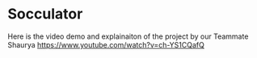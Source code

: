 # Socculator
Here is the video demo and explainaiton of the project by our Teammate Shaurya 
https://www.youtube.com/watch?v=ch-YS1CQafQ
